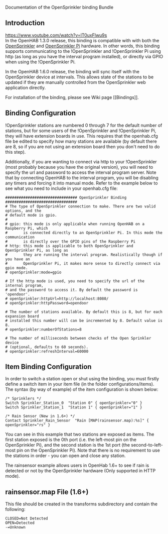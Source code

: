 Documentation of the OpenSprinkler binding Bundle

## Introduction

https://www.youtube.com/watch?v=lT0uxFlwu9s <br/>
In the OpenHAB 1.3.0 release, this binding is compatible with with both the [OpenSprinkler](http://opensprinkler.com) and [OpenSprinkler Pi](http://pi.opensprinkler.com) hardware. In other words, this binding supports communicating to the !OpenSprinkler and !OpenSprinkler Pi using http (as long as you have the interval program installed), or directly via GPIO when using the !OpenSprinkler Pi.

In the OpenHAB 1.6.0 release, the binding will sync itself with the OpenSprinkler device at intervals. This allows state of the stations to be updated if they are manually controlled from the OpenSprinkler web application directly.

For installation of the binding, please see Wiki page [[Bindings]].

## Binding Configuration

!OpenSprinkler stations are numbered 0 through 7 for the default number of stations, but for some users of the !OpenSprinkler and !OpenSprinkler Pi, they will have extension boards in use. This requires that the openhab.cfg file be edited to specify how many stations are available (by default there are 8, so if you are not using an extension board then you don't need to do this step).

Additionally, if you are wanting to connect via http to your !OpenSprinkler (most probably because you have the original version), you will need to specify the url and password to access the interval program server. Note that by connecting OpenHAB to the interval program, you will be disabling any timers and forcing it into manual mode. Refer to the example below to see what you need to include in your openhab.cfg file:

    ################################ OpenSprinkler Binding ################################
    # The type of OpenSprinkler connection to make. There are two valid options, and the 
    # default mode is gpio.
    #
    # gpio: this mode is only applicable when running OpenHAB on a Raspberry Pi, which 
    #       is connected directly to an OpenSprinkler Pi. In this mode the communication
    #       is directly over the GPIO pins of the Raspberry Pi
    # http: this mode is applicable to both OpenSprinkler and OpenSprinkler Pi, as long as
    #       they are running the interval program. Realistically though if you have an
    #       OpenSprinkler Pi, it makes more sense to directly connect via gpio mode.
    # openSprinkler:mode=gpio
    
    # If the http mode is used, you need to specify the url of the internal program,
    # and the password to access it. By default the password is 'opendoor'.
    # openSprinkler:httpUrl=http://localhost:8080/
    # openSprinkler:httpPassword=opendoor
    
    # The number of stations available. By default this is 8, but for each expansion board
    # installed this number will can be incremented by 8. Default value is 8.
    # openSprinkler:numberOfStations=8

    # The number of milliseconds between checks of the Open Sprinkler device
    # (optional, defaults to 60 seconds).
    # openSprinkler:refreshInterval=60000

## Item Binding Configuration

In order to switch a station open or shut using the binding, you must firstly define a switch item in your item file (in the folder configurations/items). The syntax (by way of example) of the item configuration is shown below:

    /* Sprinklers */
    Switch Sprinkler_Station_0 	"Station 0" { openSprinkler="0" }
    Switch Sprinkler_Station_1 	"Station 1" { openSprinkler="1" }

    /* Rain Sensor (New in 1.6+) */
    Contact Sprinkler_Rain_Sensor  "Rain [MAP(rainsensor.map):%s]" { openSprinkler="rs" }

You can see in this example that two stations are exposed as items. The first station exposed is the 0th port (i.e. the left-most pin on the OpenSprinkler Pi), and the second station is the 1st port (the second-to-left-most pin on the OpenSprinkler Pi). Note that there is no requirement to use the stations in order - you can open and close any station.

The rainsensor example allows users in OpenHab 1.6+ to see if rain is detected or not by the OpenSprinkler hardware (Only supported in HTTP mode).

## rainsensor.map File (1.6+)

This file should be created in the transforms subdirectory and contain the following:

    CLOSED=Not Detected
    OPEN=Detected
    -=Unknown